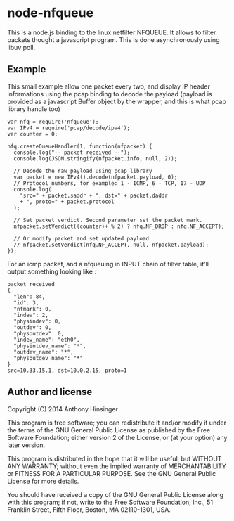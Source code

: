 node-nfqueue
============

This is a node.js binding to the linux netfilter NFQUEUE. It allows to filter packets thought a javascript program.
This is done asynchronously using libuv poll.

## Example

This small example allow one packet every two, and display IP header informations using the pcap binding to decode the payload (payload is provided as a javascript Buffer object by the wrapper, and this is what pcap library handle too)

    var nfq = require('nfqueue');
    var IPv4 = require('pcap/decode/ipv4');
    var counter = 0;

    nfq.createQueueHandler(1, function(nfpacket) {
      console.log("-- packet received --");
      console.log(JSON.stringify(nfpacket.info, null, 2));

      // Decode the raw payload using pcap library
      var packet = new IPv4().decode(nfpacket.payload, 0);
      // Protocol numbers, for example: 1 - ICMP, 6 - TCP, 17 - UDP
      console.log(
        "src=" + packet.saddr + ", dst=" + packet.daddr
        + ", proto=" + packet.protocol
      );

      // Set packet verdict. Second parameter set the packet mark.
      nfpacket.setVerdict((counter++ % 2) ? nfq.NF_DROP : nfq.NF_ACCEPT);

      // Or modify packet and set updated payload
      // nfpacket.setVerdict(nfq.NF_ACCEPT, null, nfpacket.payload);
    });

For an icmp packet, and a nfqueuing in INPUT chain of filter table, it'll output something looking like :

    packet received
    {
      "len": 84,
      "id": 3,
      "nfmark": 0,
      "indev": 2,
      "physindev": 0,
      "outdev": 0,
      "physoutdev": 0,
      "indev_name": "eth0",
      "physintdev_name": "*",
      "outdev_name": "*",
      "physoutdev_name": "*"
    }
    src=10.33.15.1, dst=10.0.2.15, proto=1

## Author and license

Copyright (C) 2014  Anthony Hinsinger

This program is free software; you can redistribute it and/or
modify it under the terms of the GNU General Public License
as published by the Free Software Foundation; either version 2
of the License, or (at your option) any later version.

This program is distributed in the hope that it will be useful,
but WITHOUT ANY WARRANTY; without even the implied warranty of
MERCHANTABILITY or FITNESS FOR A PARTICULAR PURPOSE.  See the
GNU General Public License for more details.

You should have received a copy of the GNU General Public License
along with this program; if not, write to the Free Software
Foundation, Inc., 51 Franklin Street, Fifth Floor, Boston, MA  02110-1301, USA.
